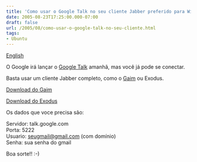 ```yaml
---
title: 'Como usar o Google Talk no seu cliente Jabber preferido para Windows'
date: 2005-08-23T17:25:00.000-07:00
draft: false
url: /2005/08/como-usar-o-google-talk-no-seu-cliente.html
tags: 
- Ubuntu
---
```


[English](http://www.cetico.org/blog/2005/08/how-to-use-google-talk-using-your.html)  
  
O Google irá lançar o [Google Talk](http://talk.google.com) amanhã, mas você já pode se conectar.  
  
Basta usar um cliente Jabber completo, como o [Gaim](http://gaim.sourceforge.net) ou Exodus.  
  
[Download do Gaim](http://ufpr.dl.sourceforge.net/sourceforge/gaim/gaim-1.5.0.exe)  
  
[Download do Exodus](http://exodus.jabberstudio.org/daily/setup.exe)  
  
Os dados que voce precisa são:  
  
Servidor: talk.google.com  
Porta: 5222  
Usuario: seugmail@gmail.com (com domínio)  
Senha: sua senha do gmail  
  
Boa sorte!! :-)